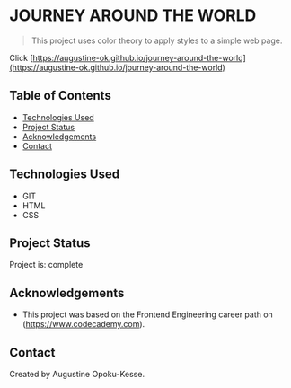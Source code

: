# JOURNEY AROUND THE WORLD
>This project uses color theory to apply styles to a simple web page.

Click [https://augustine-ok.github.io/journey-around-the-world](https://augustine-ok.github.io/journey-around-the-world)

<!-- >This project was bootstrapped with [Create React App](https://github.com/facebook/create-react-app).

## Available Scripts

In the project directory, you can run:

### `npm start`

Runs the app in the development mode.
Open [http://localhost:3000](http://localhost:3000) to view it in your browser.

You can view the deployed site at [https://augustine-ok-expense-tracker.netlify.app/](https://augustine-ok-expense-tracker.netlify.app/). -->

## Table of Contents
* [Technologies Used](#technologies-used)
* [Project Status](#project-status)
* [Acknowledgements](#acknowledgements)
* [Contact](#contact)


## Technologies Used
- GIT
- HTML
- CSS


## Project Status
Project is: complete


## Acknowledgements
- This project was based on the Frontend Engineering career path on (https://www.codecademy.com).


## Contact
Created by Augustine Opoku-Kesse.
